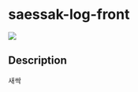 # saessak-log-front
<img src="https://user-images.githubusercontent.com/91588779/225896043-544deecb-b2f3-48b1-b1b9-d1c976064e73.jpg"/>

## Description
새싹 
